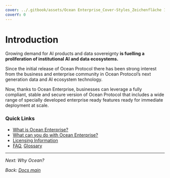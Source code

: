 ```yaml
---
cover: ../.gitbook/assets/Ocean Enterprise_Cover-Styles_Zeichenfläche 1 Kopie 20.jpg
coverY: 0
---
```


# Introduction

Growing demand for AI products and data sovereignty **is fuelling a proliferation of institutional AI and data ecosystems.**&#x20;

Since the initial release of Ocean Protocol there has been strong interest from the business and enterprise community in Ocean Protocol’s next generation data and AI ecosystem technology. &#x20;

Now, thanks to Ocean Enterprise, businesses can leverage a fully compliant, stable and secure version of Ocean Protocol that includes a wide range of specially developed enterprise ready features ready for immediate deployment at scale.&#x20;

### Quick Links

* [What is Ocean Enterprise?](what-is-ocean.md)
* [What can you do with Ocean Enterprise?](benefits.md)
* [Licensing Information](licensing-update.md)
* [FAQ](faq.md), [Glossary](glossary.md)

***

_Next:_ _Why Ocean?_

_Back:_ [_Docs main_](../)
